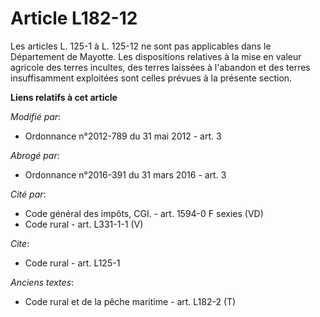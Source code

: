 # Article L182-12

Les articles L. 125-1 à L. 125-12 ne sont pas applicables dans le Département de Mayotte. Les dispositions relatives à la
mise en valeur agricole des terres incultes, des terres laissées à l'abandon et des terres insuffisamment exploitées sont
celles prévues à la présente section.

**Liens relatifs à cet article**

_Modifié par_:

  - Ordonnance n°2012-789 du 31 mai 2012 - art. 3

_Abrogé par_:

  - Ordonnance n°2016-391 du 31 mars 2016 - art. 3

_Cité par_:

  - Code général des impôts, CGI. - art. 1594-0 F sexies (VD)
  - Code rural - art. L331-1-1 (V)

_Cite_:

  - Code rural - art. L125-1

_Anciens textes_:

  - Code rural et de la pêche maritime - art. L182-2 (T)
